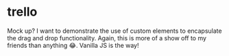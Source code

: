 # trello
Mock up? I want to demonstrate the use of custom elements to encapsulate the drag and drop functionality. Again, this is more of a show off to my friends than anything 😂. Vanilla JS is the way!
